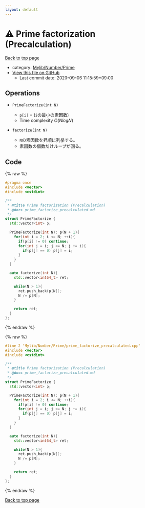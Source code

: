 ```yaml
---
layout: default
---
```


<!-- mathjax config similar to math.stackexchange -->
<script type="text/javascript" async
  src="https://cdnjs.cloudflare.com/ajax/libs/mathjax/2.7.5/MathJax.js?config=TeX-MML-AM_CHTML">
</script>
<script type="text/x-mathjax-config">
  MathJax.Hub.Config({
    TeX: { equationNumbers: { autoNumber: "AMS" }},
    tex2jax: {
      inlineMath: [ ['$','$'] ],
      processEscapes: true
    },
    "HTML-CSS": { matchFontHeight: false },
    displayAlign: "left",
    displayIndent: "2em"
  });
</script>

<script type="text/javascript" src="https://cdnjs.cloudflare.com/ajax/libs/jquery/3.4.1/jquery.min.js"></script>
<script src="https://cdn.jsdelivr.net/npm/jquery-balloon-js@1.1.2/jquery.balloon.min.js" integrity="sha256-ZEYs9VrgAeNuPvs15E39OsyOJaIkXEEt10fzxJ20+2I=" crossorigin="anonymous"></script>
<script type="text/javascript" src="../../../../assets/js/copy-button.js"></script>
<link rel="stylesheet" href="../../../../assets/css/copy-button.css" />


# :warning: Prime factorization (Precalculation)

<a href="../../../../index.html">Back to top page</a>

* category: <a href="../../../../index.html#26f1f261bc4e83492156752f5caf0111">Mylib/Number/Prime</a>
* <a href="{{ site.github.repository_url }}/blob/master/Mylib/Number/Prime/prime_factorize_precalculated.cpp">View this file on GitHub</a>
    - Last commit date: 2020-09-06 11:15:59+09:00




## Operations

- `PrimeFactorize(int N)`
	- `p[i]` = (`i`の最小の素因数)
	- Time complexity $O(N log N)$

- `factorize(int N)`
	- `N`の素因数を昇順に列挙する。
	- 素因数の個数だけループが回る。


## Code

<a id="unbundled"></a>
{% raw %}
```cpp
#pragma once
#include <vector>
#include <cstdint>

/**
 * @title Prime factorization (Precalculation)
 * @docs prime_factorize_precalculated.md
 */
struct PrimeFactorize {
  std::vector<int> p;

  PrimeFactorize(int N): p(N + 1){
    for(int i = 2; i <= N; ++i){
      if(p[i] != 0) continue;
      for(int j = i; j <= N; j += i){
        if(p[j] == 0) p[j] = i;
      }
    }
  }

  auto factorize(int N){
    std::vector<int64_t> ret;

    while(N > 1){
      ret.push_back(p[N]);
      N /= p[N];
    }

    return ret;
  }
};

```
{% endraw %}

<a id="bundled"></a>
{% raw %}
```cpp
#line 2 "Mylib/Number/Prime/prime_factorize_precalculated.cpp"
#include <vector>
#include <cstdint>

/**
 * @title Prime factorization (Precalculation)
 * @docs prime_factorize_precalculated.md
 */
struct PrimeFactorize {
  std::vector<int> p;

  PrimeFactorize(int N): p(N + 1){
    for(int i = 2; i <= N; ++i){
      if(p[i] != 0) continue;
      for(int j = i; j <= N; j += i){
        if(p[j] == 0) p[j] = i;
      }
    }
  }

  auto factorize(int N){
    std::vector<int64_t> ret;

    while(N > 1){
      ret.push_back(p[N]);
      N /= p[N];
    }

    return ret;
  }
};

```
{% endraw %}

<a href="../../../../index.html">Back to top page</a>


